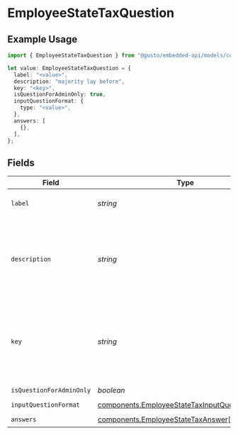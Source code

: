 # EmployeeStateTaxQuestion

## Example Usage

```typescript
import { EmployeeStateTaxQuestion } from "@gusto/embedded-api/models/components/employeestatetaxquestion.js";

let value: EmployeeStateTaxQuestion = {
  label: "<value>",
  description: "majority lay before",
  key: "<key>",
  isQuestionForAdminOnly: true,
  inputQuestionFormat: {
    type: "<value>",
  },
  answers: [
    {},
  ],
};
```

## Fields

| Field                                                                                                            | Type                                                                                                             | Required                                                                                                         | Description                                                                                                      |
| ---------------------------------------------------------------------------------------------------------------- | ---------------------------------------------------------------------------------------------------------------- | ---------------------------------------------------------------------------------------------------------------- | ---------------------------------------------------------------------------------------------------------------- |
| `label`                                                                                                          | *string*                                                                                                         | :heavy_check_mark:                                                                                               | A short title for the question                                                                                   |
| `description`                                                                                                    | *string*                                                                                                         | :heavy_check_mark:                                                                                               | An explaination of the question - this may contain inline html formatted links.                                  |
| `key`                                                                                                            | *string*                                                                                                         | :heavy_check_mark:                                                                                               | A unique identifier of the question (for the given state) - used for updating the answer.                        |
| `isQuestionForAdminOnly`                                                                                         | *boolean*                                                                                                        | :heavy_check_mark:                                                                                               | N/A                                                                                                              |
| `inputQuestionFormat`                                                                                            | [components.EmployeeStateTaxInputQuestionFormat](../../models/components/employeestatetaxinputquestionformat.md) | :heavy_check_mark:                                                                                               | N/A                                                                                                              |
| `answers`                                                                                                        | [components.EmployeeStateTaxAnswer](../../models/components/employeestatetaxanswer.md)[]                         | :heavy_check_mark:                                                                                               | N/A                                                                                                              |